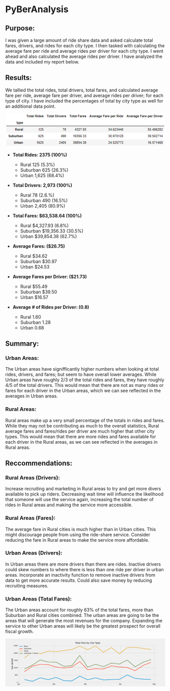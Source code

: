 # PyBerAnalysis
## Purpose:
I was given a large amount of ride share data and asked calculate total fares, drivers, and rides for each city type. I then tasked with calculating the average fare per ride and average rides per driver for each city type. I went ahead and also calculated the average rides per driver. I have analyzed the data and included my report below.

## Results:
We tallied the total rides, total drivers, total fares, and calculated average fare per ride, average fare per driver, and average rides per driver; for each type of city. I have included the percentages of total by city type as well for an additional data point.

![PyBer Summary DataFrame](analysis/pyber_summary_df.png)

 - **Total Rides: 2375 (100%)**
   - Rural       125 (5.3%)
   - Suburban    625 (26.3%)
   - Urban       1,625 (68.4%)

 - **Total Drivers: 2,973 (100%)**
   - Rural       78 (2.6.%)
   - Suburban    490 (16.5%)
   - Urban       2,405 (80.9%)

 - **Total Fares: $63,538.64 (100%)**
   - Rural       $4,327.93 (6.8%)
   - Suburban    $19,356.33 (30.5%)
   - Urban       $39,854.38 (62.7%)

 - **Average Fares: ($26.75)**
   - Rural       $34.62
   - Suburban    $30.97
   - Urban       $24.53

 - **Average Fares per Driver: ($21.73)**
   - Rural       $55.49
   - Suburban    $39.50
   - Urban       $16.57

 - **Average # of Rides per Driver: (0.8)**
   - Rural       1.60
   - Suburban    1.28
   - Urban       0.68

## Summary:
### Urban Areas:
The Urban areas have signifficantly higher numbers when looking at total rides, drivers, and fares; but seem to have overall lower averages. While Urban areas have roughly 2/3 of the total rides and fares, they have roughly 4/5 of the total drivers. This would mean that there are not as many rides or fares for each driver in the Urban areas, which we can see reflected in the averages in Urban areas.

### Rural Areas:
Rural areas make up a very small percentage of the totals in rides and fares. While they may not be contributing as much to the overall statistics, Rural average fares and fares/rides per driver are much higher that other city types. This would mean that there are more rides and fares available for each driver in the Rural areas, as we can see reflected in the averages in Rural areas.

## Reccommendations:
### Rural Areas (Drivers):
Increase recruiting and marketing in Rural areas to try and get more divers available to pick up riders. Decreasing wait time will influence the likelihood that someone will use the service again, increasing the total number of rides in Rural areas and making the service more accessible.

### Rural Areas (Fares):
The average fare in Rural cities is much higher than in Urban cities. This might discourage people from using the ride-share service. Consider reducing the fare in Rural areas to make the service more affordable.

### Urban Areas (Drivers):
In Urban areas there are more drivers than there are rides. Inactive drivers could skew numbers to where there is less than one ride per driver in urban areas. Incorporate an inactivity function to remove inactive drivers from data to get more accurate results. Could also save money by reducing recruiting measures.

### Urban Areas (Total Fares):
The Urban areas account for roughly 63% of the total fares, more than Suburban and Rural cities combined. The urban areas are going to be the areas that will generate the most revenues for the company. Expanding the service to other Urban areas will likely be the greatest prospect for overall fiscal growth.

![Total Fare by City Type](analysis/PyBer_fare_summary_revised.png)


